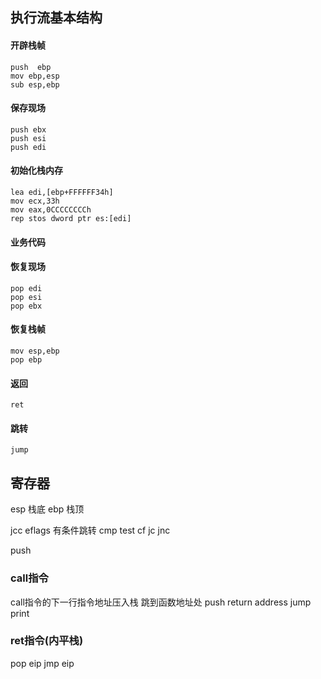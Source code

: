 ## 执行流基本结构
#### 开辟栈帧
```cgo
push  ebp
mov ebp,esp
sub esp,ebp
```

#### 保存现场
```cgo
push ebx
push esi
push edi
```

#### 初始化栈内存
```cgo
lea edi,[ebp+FFFFFF34h]
mov ecx,33h
mov eax,0CCCCCCCCh
rep stos dword ptr es:[edi]
```
#### 业务代码

#### 恢复现场
```cgo
pop edi
pop esi
pop ebx
```

#### 恢复栈帧
```cgo
mov esp,ebp
pop ebp
```

#### 返回
```cgo
ret
```

#### 跳转
```cgo
jump
```

## 寄存器
esp 栈底
ebp 栈顶


jcc eflags 有条件跳转 
cmp test
cf 
jc 
jnc

push

### call指令
call指令的下一行指令地址压入栈
跳到函数地址处
push return address
jump print
### ret指令(内平栈) 
pop eip
jmp eip
